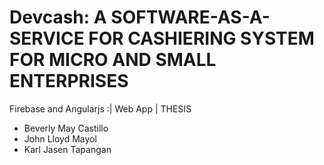 # Devcash: A SOFTWARE-AS-A-SERVICE FOR CASHIERING SYSTEM FOR MICRO AND SMALL ENTERPRISES

Firebase and Angularjs :| Web App | THESIS
- Beverly May Castillo 
- John Lloyd Mayol 
- Karl Jasen Tapangan  
